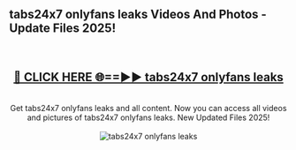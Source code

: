<h2>tabs24x7 onlyfans leaks Videos And Photos - Update Files 2025!</h2>
<br>
<div align="center">
<h2><a href="https://top-ai-tools.click/QrbHav" rel="nofollow">🔴 CLICK HERE 🌐==►► tabs24x7 onlyfans leaks</a></h2>
<br>
Get tabs24x7 onlyfans leaks and all content. Now you can access all videos and pictures of tabs24x7 onlyfans leaks. New Updated Files 2025!
<br>
<br>
<a href="https://top-ai-tools.click/QrbHav" rel="nofollow" data-target="animated-image.originalLink"><img src="https://i.ibb.co.com/WyWwxjT/player-gif2.gif" alt="tabs24x7 onlyfans leaks" style="max-width: 100%; display: inline-block;" data-target="animated-image.originalImage"></a>
</div>
<br>
